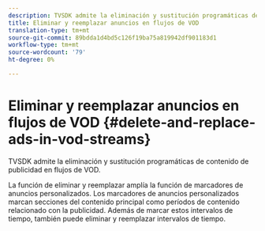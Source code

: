 ```yaml
---
description: TVSDK admite la eliminación y sustitución programáticas de contenido de publicidad en flujos de VOD.
title: Eliminar y reemplazar anuncios en flujos de VOD
translation-type: tm+mt
source-git-commit: 89bdda1d4bd5c126f19ba75a819942df901183d1
workflow-type: tm+mt
source-wordcount: '79'
ht-degree: 0%

---
```



# Eliminar y reemplazar anuncios en flujos de VOD {#delete-and-replace-ads-in-vod-streams}

TVSDK admite la eliminación y sustitución programáticas de contenido de publicidad en flujos de VOD.

La función de eliminar y reemplazar amplía la función de marcadores de anuncios personalizados. Los marcadores de anuncios personalizados marcan secciones del contenido principal como períodos de contenido relacionado con la publicidad. Además de marcar estos intervalos de tiempo, también puede eliminar y reemplazar intervalos de tiempo.
